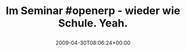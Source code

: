 ---
retweeted: false
source: <a href="http://twitter.com" rel="nofollow">Twitter Web Client</a>
entities:
  hashtags:
  - text: openerp
    indices:
    - '11'
    - '19'
  symbols: []
  user_mentions: []
  urls: []
display_text_range:
- '0'
- '46'
favorite_count: '0'
id_str: '1657316907'
truncated: false
retweet_count: '0'
id: '1657316907'
created_at: Thu Apr 30 08:06:24 +0000 2009
favorited: false
full_text: 'Im Seminar #openerp - wieder wie Schule. Yeah.'
lang: de
tags:
- openerp
- pesos/twitter
date: '2009-04-30T08:06:24+00:00'
src: https://twitter.com/bascht/status/1657316907
original_url: https://twitter.com/bascht/status/1657316907
type: twitter_tweet
text: 'Im Seminar #openerp - wieder wie Schule. Yeah.'
title: 'Im Seminar #openerp - wieder wie Schule. Yeah.

  '

---